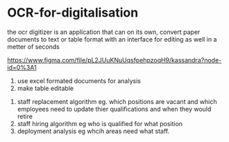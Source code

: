 # OCR-for-digitalisation
the ocr digitizer is an application that can on its own, convert paper documents to text or table format with an interface for editing as well in a metter of seconds

<!-- Figma link-->
 https://www.figma.com/file/pL2JUuKNuUqsfpehpzoqH9/kassandra?node-id=0%3A1

 <!-- things to be done changes -->
 1.  use excel formated documents for analysis 
 2.  make table editable

 
 <!-- analysis suggestion
-->
1. staff replacement algorithm eg. which positions are vacant and which employees need to update thier qualifications and when they would retire
2. staff hiring algorithm eg who is qualified for what position
3. deployment analysis eg whcih areas need what staff.